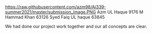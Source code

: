 https://raw.githubusercontent.com/azm98/Ai339-summer2021/master/submission_image.PNG
Azm UL Haque 9176
M Hammad Khan 63126
Syed Faiq UL haque 63845

We had done our project work together and our all concepts are clear.

